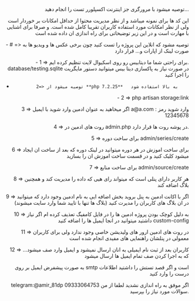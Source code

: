 <p align="right">توصیه میشود با مرورگری جز اینترنت اکسپلورر تست را انجام
    دهید...
</p>
<p align="right">
    این کد ها برای نمونه میباشد و از نظر مدیریت محتوا از حداقل
    امکانات بر خوردار است ولی از نظر امکانات مورد استفاده کاربران
    تقریبا کامل شده است. و صرفا برای اشنایی با مهارت است و در این
    زیر توضیحاتی برای راه اندازی ان داده شده است
</p>

<p align="right">
-        # => توصیه مشود که انلاین این پروژه را تست کنید چون برخی عکس
        ها و ویدیو ها به صورت لینک از اپارات و... قرار دارد
</p>
<p align="right">
-              1 => برای راحتی شما ما دیتابیس رو روی اسکیوال لایت تنظیم
              کرده ایم. database/testing.sqlite در صورت نیاز به پاکسازی
              دیتا بیس میتوانید دستور مایگریت را اجرا کنید              

-              2=> توصیه میشود از **php 7.2.25**   به بالا استفاده شود
</p>
<p align="right">
-              2 => php artisan storage:link
</p>

<p align="right">
              3 => اگر میخاهید به عنوان ادمین وارد شوید با ایمیل a@a.com
              وارد شوید رمز : 12345678
</p>
<p align="right">
              4 => روت های ادمین در admin.php در پوشه روت ها قرار دارد.
</p>
<p align="right">
              5 => برای ساخت دوره admin/series/create
</p>
<p align="right">
              6 => برای ساخت اموزش در هر دوره میتوانید در لینک دوره که بعد
              از ساخت ان ایجاد میشود کلیک کنید و در قسمت ساخت اموزش ان را
              بسازید
</p>
<p align="right">
              7 => برای ساخت منابع admin/source/create
</p>
<p align="right">
              8 => هر کاربر دارای پنلی است که میتواند رای هیی که داده را
              مدیریت کند و همچنین بلاگ اضافه کند
</p>
<p align="right">
              9 => اگر با اکانت ادمین به پنل بروید بخش اضافه ایی به نام
              ادمین وجود دارد که میتوانید در ان بلاگ های کاربران را مدیرت
              کنید (بلاگ ها تنها با تایید شما وارد سایت میشوند)
</p>
<p align="right">
              10 => به دلیل کوچک بودن پروژه ادمین ها را در فایل کامفیگ
              تعذیف کرده ام اگر نیاز داشتید میتوانید در انجا ایمیل ها را
              اضافه کنید custom-config
</p>
<p align="right">
              11 => در روت های ادمین ارور های ولیدیشن خاصی وجود ندارد ولی
              برای کاربران معمولی در پنلشان راهنمایی های مفیدی انجام شده
              است
</p>
<p align="right">
              12 => کاربران بعد از ثبت نام ایمیلی به انان ارسال نمیشود و
              ایمیل وارد صف میشود... که به اجرا کردن صف تمام ایمیل ها
              ارسال میشود
     </p>         
<p align="right">
    به صورت پیشفرض ایمیل بر روی smtp است و اگر قصد تستش را
    داشتید اطلاعات درست را وارد کنید
</p>
<p align="right">
        telegram:@amir_81dp   09333064753   اگر موفق به راه اندازی نشدید لطفا از من سوالات مورد نیاز را بپرسید.
</p>
